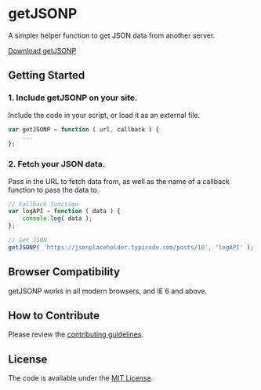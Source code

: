 # getJSONP
A simpler helper function to get JSON data from another server.

[Download getJSONP](https://github.com/cferdinandi/getJSONP/archive/master.zip)


## Getting Started

### 1. Include getJSONP on your site.

Include the code in your script, or load it as an external file.

```js
var getJSONP = function ( url, callback ) {
	...
};
```

### 2. Fetch your JSON data.

Pass in the URL to fetch data from, as well as the name of a callback function to pass the data to.

```js
// Callback function
var logAPI = function ( data ) {
    console.log( data );
};

// Get JSON
getJSONP( 'https://jsonplaceholder.typicode.com/posts/10', 'logAPI' );
```



## Browser Compatibility

getJSONP works in all modern browsers, and IE 6 and above.



## How to Contribute

Please review the [contributing guidelines](CONTRIBUTING.md).



## License

The code is available under the [MIT License](LICENSE.md).

